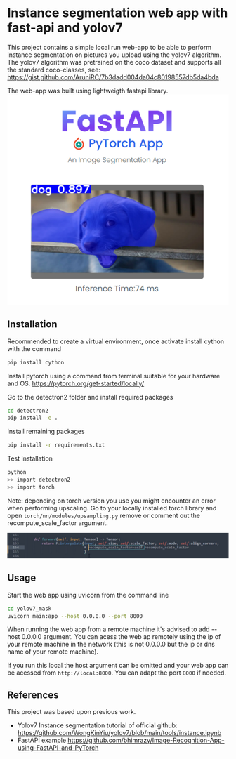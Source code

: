# Instance segmentation web app with fast-api and yolov7

This project contains a simple local run web-app to be able to perform instance segmentation on pictures you upload using the yolov7 algorithm. The yolov7 algorithm was pretrained on the coco dataset and supports all the standard coco-classes, see: https://gist.github.com/AruniRC/7b3dadd004da04c80198557db5da4bda 

The web-app was built using lightweigth fastapi library.
![interface](assets/example.PNG)


## Installation

Recommended to create a virtual environment, once activate install cython with the command

```bash
pip install cython
```

Install pytorch using a command from terminal suitable for your hardware and OS.
https://pytorch.org/get-started/locally/

Go to the detectron2 folder and install required packages
```bash
cd detectron2
pip install -e .
```

Install remaining packages
```bash
pip install -r requirements.txt
```

Test installation
```bash
python
>> import detectron2
>> import torch
``` 

Note: depending on torch version you use you might encounter an error when performing upscaling.
Go to your locally installed torch library and open `torch/nn/modules/upsampling.py` remove or comment out the recompute_scale_factor argument.

![adapt source code](assets/error.PNG)

## Usage
Start the web app using uvicorn from the command line
```bash
cd yolov7_mask
uvicorn main:app --host 0.0.0.0 --port 8000
```

When running the web app from a remote machine it's advised to add --host 0.0.0.0 argument. You can acess the web ap remotely using the ip of your remote machine in the network (this is not 0.0.0.0 but the ip or dns name of your remote machine).

If you run this local the host argument can be omitted and your web app can be acessed from `http://local:8000`. You can adapt the port `8000` if needed.

## References
This project was based upon previous work.
* Yolov7 Instance segmentation tutorial of official github: https://github.com/WongKinYiu/yolov7/blob/main/tools/instance.ipynb
* FastAPI example https://github.com/bhimrazy/Image-Recognition-App-using-FastAPI-and-PyTorch

